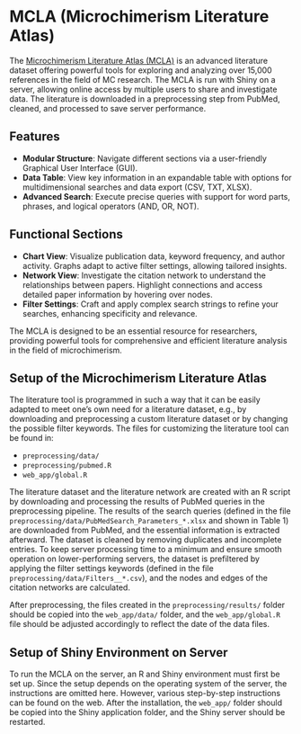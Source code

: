 # MCLA (Microchimerism Literature Atlas)

The [Microchimerism Literature Atlas (MCLA)](https://literature-atlas.microchimerism.info) is an advanced literature dataset offering powerful tools for exploring and analyzing over 15,000 references in the field of MC research. The MCLA is run with Shiny on a server, allowing online access by multiple users to share and investigate data. The literature is downloaded in a preprocessing step from PubMed, cleaned, and processed to save server performance.

## Features

- **Modular Structure**: Navigate different sections via a user-friendly Graphical User Interface (GUI).
- **Data Table**: View key information in an expandable table with options for multidimensional searches and data export (CSV, TXT, XLSX).
- **Advanced Search**: Execute precise queries with support for word parts, phrases, and logical operators (AND, OR, NOT).

## Functional Sections

- **Chart View**: Visualize publication data, keyword frequency, and author activity. Graphs adapt to active filter settings, allowing tailored insights.
- **Network View**: Investigate the citation network to understand the relationships between papers. Highlight connections and access detailed paper information by hovering over nodes.
- **Filter Settings**: Craft and apply complex search strings to refine your searches, enhancing specificity and relevance.

The MCLA is designed to be an essential resource for researchers, providing powerful tools for comprehensive and efficient literature analysis in the field of microchimerism.

## Setup of the Microchimerism Literature Atlas

The literature tool is programmed in such a way that it can be easily adapted to meet one’s own need for a literature dataset, e.g., by downloading and preprocessing a custom literature dataset or by changing the possible filter keywords. The files for customizing the literature tool can be found in:
- `preprocessing/data/`
- `preprocessing/pubmed.R`
- `web_app/global.R`

The literature dataset and the literature network are created with an R script by downloading and processing the results of PubMed queries in the preprocessing pipeline. The results of the search queries (defined in the file `preprocessing/data/PubMedSearch_Parameters_*.xlsx` and shown in Table 1) are downloaded from PubMed, and the essential information is extracted afterward. The dataset is cleaned by removing duplicates and incomplete entries. To keep server processing time to a minimum and ensure smooth operation on lower-performing servers, the dataset is prefiltered by applying the filter settings keywords (defined in the file `preprocessing/data/Filters__*.csv`), and the nodes and edges of the citation networks are calculated.

After preprocessing, the files created in the `preprocessing/results/` folder should be copied into the `web_app/data/` folder, and the `web_app/global.R` file should be adjusted accordingly to reflect the date of the data files.

## Setup of Shiny Environment on Server

To run the MCLA on the server, an R and Shiny environment must first be set up. Since the setup depends on the operating system of the server, the instructions are omitted here. However, various step-by-step instructions can be found on the web. After the installation, the `web_app/` folder should be copied into the Shiny application folder, and the Shiny server should be restarted.
